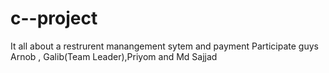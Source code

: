 # c--project
It all about a restrurent manangement sytem and payment
Participate guys Arnob , Galib(Team Leader),Priyom and Md Sajjad
